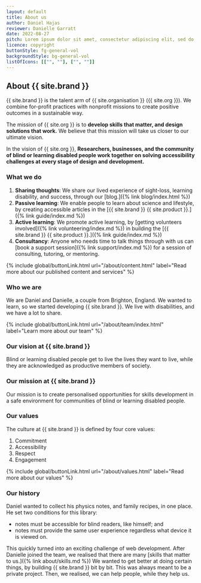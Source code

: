 ```yaml
---
layout: default
title: About us
author: Daniel Hajas
reviewer: Danielle Garratt
date: 2022-08-27
pitch: Lorem ipsum dolor sit amet, consectetur adipiscing elit, sed do eiusmod tempor incididunt ut labore et dolore magna aliqua. Nec ultrices dui sapien eget mi. Adipiscing elit duis tristique sollicitudin nibh sit amet.
licence: copyright
buttonStyle: fg-general-vol
backgroundStyle: bg-general-vol
listOfIcons: [["", ""], ["", ""]]
---
```

## About {{ site.brand }}

{{ site.brand }} is the talent arm of {{ site.organisation }} ({{ site.org }}).
We combine for-profit practices with nonprofit missions to create positive outcomes in a sustainable way.

The mission of {{ site.org }} is to 
**develop skills that matter, and design solutions that work.**
We believe that this mission will take us closer to our ultimate vision.

In the vision of {{ site.org }}, 
**Researchers, businesses, and the community of blind or learning disabled people work together on solving accessibility challenges at every stage of design and development.**

### What we do

1. **Sharing thoughts**: We share our lived experience of sight-loss, learning disability, and success, through our [blog.]({% link blog/index.html %})
2. **Passive learning**: We enable people to learn about science and lifestyle, by creating accessible articles in the [{{ site.brand }} {{ site.product }}.]({% link guide/index.md %})
3. **Active learning**: We promote active learning, by [getting volunteers involved]({% link volunteering/index.md %}) in building the [{{ site.brand }} {{ site.product }}.]({% link guide/index.md %})
4. **Consultancy**: Anyone who needs time to talk things through with us can [book a support session]({% link support/index.md %}) for a session of consulting, tutoring, or mentoring.

{% include global/buttonLink.html url="/about/content.html" label="Read more about our published content and services" %}

### Who we are

We are Daniel and Danielle, a couple from Brighton, England.
We wanted to learn, so we started developing {{ site.brand }}.
We live with disabilities, and we have a lot to share.

{% include global/buttonLink.html url="/about/team/index.html" label="Learn more about our team" %}

### Our vision at {{ site.brand }}

Blind or learning disabled people get to live the lives they want to live,
while they are acknowledged as productive members of society.

### Our mission at {{ site.brand }}

Our mission is 
to create personalised opportunities for skills development 
in a safe environment 
for communities of blind or learning disabled people.

### Our values

The culture at {{ site.brand }} is defined by four core values:

1. Commitment
2. Accessibility
3. Respect
4. Engagement

{% include global/buttonLink.html url="/about/values.html" label="Read more about our values" %}

### Our history

Daniel wanted to collect his physics notes, and family recipes, in one place. 
He set two conditions for this library:

- notes must be accessible for blind readers, like himself; and
- notes must provide the same user experience regardless what device it is viewed on.

This quickly turned into an exciting challenge of web development.
After Danielle joined the team, we realised that there are many [skills that matter to us.]({% link about/skills.md %})
We wanted to get better at doing certain things, by building {{ site.brand }} bit by bit.
This was always meant to be a private project.
Then, we realised, we can help people, while they help us.